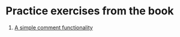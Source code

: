 # Practice exercises from the book
1. [A simple comment functionality](https://aman-maharshi.github.io/book-learning-wad/chapter4-interactivity/simple-comment-functionality/)
